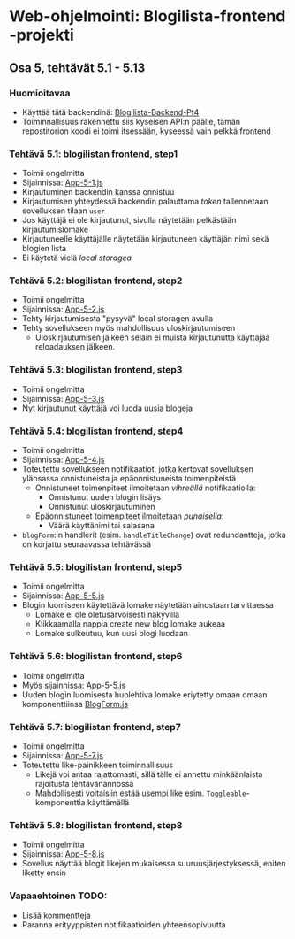 # Web-ohjelmointi: Blogilista-frontend -projekti
## Osa 5, tehtävät 5.1 - 5.13

### Huomioitavaa
- Käyttää tätä backendinä: [Blogilista-Backend-Pt4](https://github.com/3liasP/Blogilista-Backend-Pt4)
- Toiminnallisuus rakennettu siis kyseisen API:n päälle, tämän repostitorion koodi ei toimi itsessään, kyseessä vain pelkkä frontend

### Tehtävä 5.1: blogilistan frontend, step1
- Toimii ongelmitta
- Sijainnissa: [App-5-1.js](./src/App-5-1.js)
- Kirjautuminen backendin kanssa onnistuu
- Kirjautumisen yhteydessä backendin palauttama *token* tallennetaan sovelluksen tilaan `user`
- Jos käyttäjä ei ole kirjautunut, sivulla näytetään pelkästään kirjautumislomake
- Kirjautuneelle käyttäjälle näytetään kirjautuneen käyttäjän nimi sekä blogien lista
- Ei käytetä vielä *local storagea*

### Tehtävä 5.2: blogilistan frontend, step2
- Toimii ongelmitta
- Sijainnissa: [App-5-2.js](./src/App-5-2.js)
- Tehty kirjautumisesta "pysyvä" local storagen avulla
- Tehty sovellukseen myös mahdollisuus uloskirjautumiseen
    - Uloskirjautumisen jälkeen selain ei muista kirjautunutta käyttäjää reloadauksen jälkeen.

### Tehtävä 5.3: blogilistan frontend, step3
- Toimii ongelmitta
- Sijainnissa: [App-5-3.js](./src/App-5-3.js)
- Nyt kirjautunut käyttäjä voi luoda uusia blogeja

### Tehtävä 5.4: blogilistan frontend, step4
- Toimii ongelmitta
- Sijainnissa: [App-5-4.js](./src/App-5-4.js)
- Toteutettu sovellukseen notifikaatiot, jotka kertovat sovelluksen yläosassa onnistuneista ja epäonnistuneista toimenpiteistä
    - Onnistuneet toimenpiteet ilmoitetaan *vihreällä* notifikaatiolla:
        - Onnistunut uuden blogin lisäys
        - Onnistunut uloskirjautuminen
    - Epäonnistuneet toimenpiteet ilmoitetaan *punaisella*:
        - Väärä käyttänimi tai salasana
- `blogForm`:in handlerit (esim. `handleTitleChange`) ovat redundantteja, jotka on korjattu seuraavassa tehtävässä

### Tehtävä 5.5: blogilistan frontend, step5
- Toimii ongelmitta
- Sijainnissa: [App-5-5.js](./src/App-5-5.js)
- Blogin luomiseen käytettävä lomake näytetään ainostaan tarvittaessa
    - Lomake ei ole oletusarvoisesti näkyvillä
    - Klikkaamalla nappia create new blog lomake aukeaa
    - Lomake sulkeutuu, kun uusi blogi luodaan

### Tehtävä 5.6: blogilistan frontend, step6
- Toimii ongelmitta
- Myös sijainnissa: [App-5-5.js](./src/App-5-5.js)
- Uuden blogin luomisesta huolehtiva lomake eriytetty omaan omaan komponenttiinsa [BlogForm.js](./src/components/BlogForm.js)

### Tehtävä 5.7: blogilistan frontend, step7
- Toimii ongelmitta
- Sijainnissa: [App-5-7.js](./src/App-5-7.js)
- Toteutettu like-painikkeen toiminnallisuus
    - Likejä voi antaa rajattomasti, sillä tälle ei annettu minkäänlaista rajoitusta tehtävänannossa
    - Mahdollisesti voitaisiin estää usempi like esim. `Toggleable`-komponenttia käyttämällä

### Tehtävä 5.8: blogilistan frontend, step8
- Toimii ongelmitta
- Sijainnissa: [App-5-8.js](./src/App-5-8.js)
- Sovellus näyttää blogit likejen mukaisessa suuruusjärjestyksessä, eniten liketty ensin

### Vapaaehtoinen TODO:
- Lisää kommentteja
- Paranna erityyppisten notifikaatioiden yhteensopivuutta